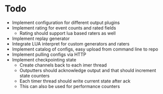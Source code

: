 # Todo

* Implement configuration for different output plugins
* Implement rating for event counts and rated fields
    * Rating should support lua based raters as well
* Implement replay generator
* Integrate LUA interpret for custom generators and raters
* Implement catalog of configs, easy upload from command line to repo
* Implement pulling configs via HTTP
* Implement checkpointing state
    * Create channels back to each imer thread
    * Outputters should acknowledge output and that should increment state counters
    * Each timer thread should write current state after ack
    * This can also be used for performance counters